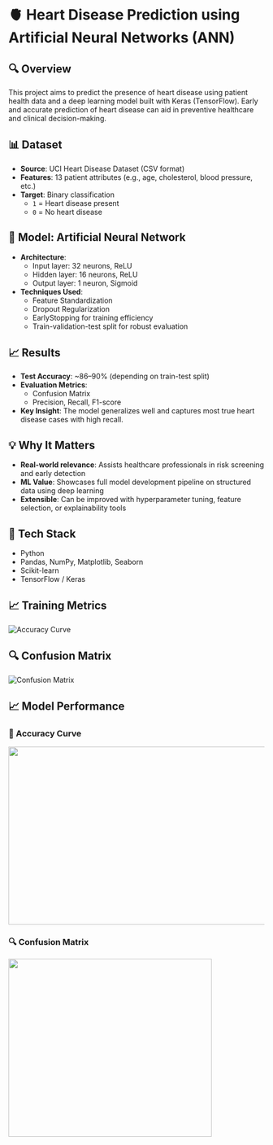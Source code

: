 
# 🫀 Heart Disease Prediction using Artificial Neural Networks (ANN)

## 🔍 Overview
This project aims to predict the presence of heart disease using patient health data and a deep learning model built with Keras (TensorFlow). Early and accurate prediction of heart disease can aid in preventive healthcare and clinical decision-making.

## 📊 Dataset
- **Source**: UCI Heart Disease Dataset (CSV format)
- **Features**: 13 patient attributes (e.g., age, cholesterol, blood pressure, etc.)
- **Target**: Binary classification  
  - `1` = Heart disease present  
  - `0` = No heart disease

## 🧠 Model: Artificial Neural Network
- **Architecture**:
  - Input layer: 32 neurons, ReLU
  - Hidden layer: 16 neurons, ReLU
  - Output layer: 1 neuron, Sigmoid
- **Techniques Used**:
  - Feature Standardization
  - Dropout Regularization
  - EarlyStopping for training efficiency
  - Train-validation-test split for robust evaluation

## 📈 Results
- **Test Accuracy**: ~86–90% (depending on train-test split)
- **Evaluation Metrics**:
  - Confusion Matrix
  - Precision, Recall, F1-score
- **Key Insight**: The model generalizes well and captures most true heart disease cases with high recall.

## 💡 Why It Matters
- **Real-world relevance**: Assists healthcare professionals in risk screening and early detection
- **ML Value**: Showcases full model development pipeline on structured data using deep learning
- **Extensible**: Can be improved with hyperparameter tuning, feature selection, or explainability tools

## 🔧 Tech Stack
- Python
- Pandas, NumPy, Matplotlib, Seaborn
- Scikit-learn
- TensorFlow / Keras


## 📈 Training Metrics
![Accuracy Curve](https://github.com/user-attachments/assets/6bed786b-1548-4dd9-95cd-ab3dc947114c)

## 🔍 Confusion Matrix
![Confusion Matrix](https://github.com/user-attachments/assets/ec93c95f-f3d6-46b6-a0d4-ecf598191f7e)

## 📈 Model Performance

### 🔹 Accuracy Curve
<img src = https://github.com/user-attachments/assets/ba752af8-0f55-4cdd-b6a8-5d73434b6074 width = 700 height = 350>

### 🔍 Confusion Matrix
<img src = https://github.com/user-attachments/assets/8728211f-5f30-4058-8591-098ce1406e65 width = 400 height = 350>

